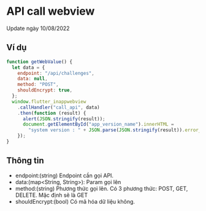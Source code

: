 # API call webview

Update ngày 10/08/2022

## Ví dụ

```javascript
function getWebValue() {
  let data = {
    endpoint: "/api/challenges",
    data: null,
    method: "POST",
    shouldEncrypt: true,
  };
  window.flutter_inappwebview
    .callHandler("call_api", data)
    .then(function (result) {
      alert(JSON.stringify(result));
      document.getElementById("app_version_name").innerHTML =
        "system version : " + JSON.parse(JSON.stringify(result)).error_code;
    });
}
``` 

## Thông tin

- endpoint:(string) Endpoint cần gọi API.
- data:(map<String, String>): Param gọi lên
- method:(string) Phương thức gọi lên. Có 3 phương thức: POST, GET, DELETE. Mặc định sẽ là GET
- shouldEncrypt:(bool) Có mã hóa dữ liệu không.
